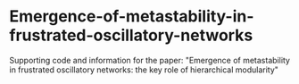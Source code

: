 # Emergence-of-metastability-in-frustrated-oscillatory-networks
Supporting code and information for the paper: "Emergence of metastability in frustrated oscillatory networks: the key role of hierarchical modularity"
